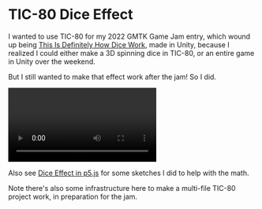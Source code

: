 # TIC-80 Dice Effect

I wanted to use TIC-80 for my 2022 GMTK Game Jam entry, which wound up being [This Is Definitely How Dice Work](https://meanwhile.itch.io/definitely-how-dice-work), made in Unity, because I realized I could either make a 3D spinning dice in TIC-80, or an entire game in Unity over the weekend.

But I still wanted to make that effect work after the jam! So I did.

![A pixelated 3D spinning die, in TIC-80](./demo.mp4)

Also see [Dice Effect in p5.js](../processing-dice/) for some sketches I did to help with the math.

Note there's also some infrastructure here to make a multi-file TIC-80 project work, in preparation for the jam.